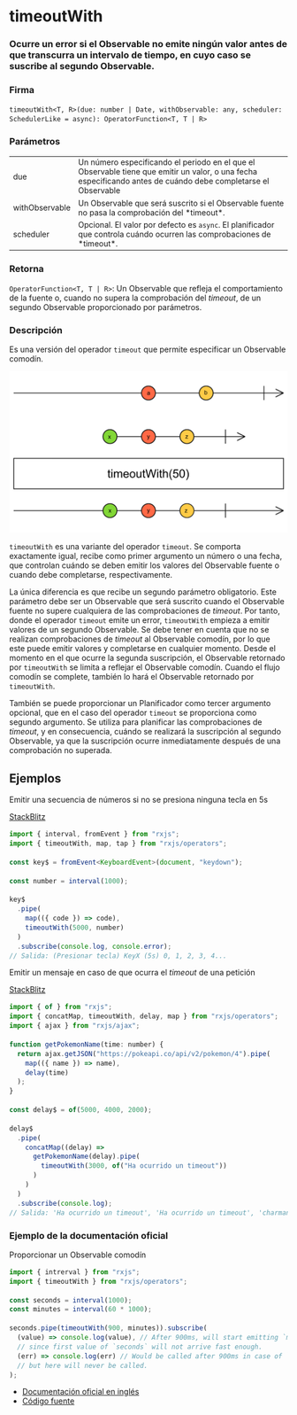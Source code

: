 # timeoutWith

### Ocurre un error si el Observable no emite ningún valor antes de que transcurra un intervalo de tiempo, en cuyo caso se suscribe al segundo Observable.

### Firma

`timeoutWith<T, R>(due: number | Date, withObservable: any, scheduler: SchedulerLike = async): OperatorFunction<T, T | R>`

### Parámetros

<table>
<tr><td>due</td><td>Un número especificando el periodo en el que el Observable tiene que emitir un valor, o una fecha especificando antes de cuándo debe completarse el Observable</td></tr>
<tr><td>withObservable</td><td>Un Observable que será suscrito si el Observable fuente no pasa la comprobación del *timeout*.</td></tr>
<tr><td>scheduler</td><td>Opcional. El valor por defecto es <code>async</code>.
El planificador que controla cuándo ocurren las comprobaciones de *timeout*.</td></tr>
</table>

### Retorna

`OperatorFunction<T, T | R>`: Un Observable que refleja el comportamiento de la fuente o, cuando no supera la comprobación del _timeout_, de un segundo Observable proporcionado por parámetros.

### Descripción

Es una versión del operador `timeout` que permite especificar un Observable comodín.

<img src="assets/images/marble-diagrams/utility/timeoutWith.png" alt="Diagrama de canicas del operador timeoutWith">

`timeoutWith` es una variante del operador `timeout`. Se comporta exactamente igual, recibe como primer argumento un número o una fecha, que controlan cuándo se deben emitir los valores del Observable fuente o cuando debe completarse, respectivamente.

La única diferencia es que recibe un segundo parámetro obligatorio. Este parámetro debe ser un Observable que será suscrito cuando el Observable fuente no supere cualquiera de las comprobaciones de _timeout_. Por tanto, donde el operador `timeout` emite un error, `timeoutWith` empieza a emitir valores de un segundo Observable. Se debe tener en cuenta que no se realizan comprobaciones de _timeout_ al Observable comodín, por lo que este puede emitir valores y completarse en cualquier momento. Desde el momento en el que ocurre la segunda suscripción, el Observable retornado por `timeoutWith` se limita a reflejar el Observable comodín. Cuando el flujo comodín se complete, también lo hará el Observable retornado por `timeoutWith`.

También se puede proporcionar un Planificador como tercer argumento opcional, que en el caso del operador `timeout` se proporciona como segundo argumento. Se utiliza para planificar las comprobaciones de _timeout_, y en consecuencia, cuándo se realizará la suscripción al segundo Observable, ya que la suscripción ocurre inmediatamente después de una comprobación no superada.

## Ejemplos

Emitir una secuencia de números si no se presiona ninguna tecla en 5s

[StackBlitz](https://stackblitz.com/edit/rxjs-tpkuum?file=index.ts)

```typescript
import { interval, fromEvent } from "rxjs";
import { timeoutWith, map, tap } from "rxjs/operators";

const key$ = fromEvent<KeyboardEvent>(document, "keydown");

const number = interval(1000);

key$
  .pipe(
    map(({ code }) => code),
    timeoutWith(5000, number)
  )
  .subscribe(console.log, console.error);
// Salida: (Presionar tecla) KeyX (5s) 0, 1, 2, 3, 4...
```

Emitir un mensaje en caso de que ocurra el _timeout_ de una petición

[StackBlitz](https://stackblitz.com/edit/rxjs-timeoutwith-2?file=index.ts)

```javascript
import { of } from "rxjs";
import { concatMap, timeoutWith, delay, map } from "rxjs/operators";
import { ajax } from "rxjs/ajax";

function getPokemonName(time: number) {
  return ajax.getJSON("https://pokeapi.co/api/v2/pokemon/4").pipe(
    map(({ name }) => name),
    delay(time)
  );
}

const delay$ = of(5000, 4000, 2000);

delay$
  .pipe(
    concatMap((delay) =>
      getPokemonName(delay).pipe(
        timeoutWith(3000, of("Ha ocurrido un timeout"))
      )
    )
  )
  .subscribe(console.log);
// Salida: 'Ha ocurrido un timeout', 'Ha ocurrido un timeout', 'charmander'
```

### Ejemplo de la documentación oficial

Proporcionar un Observable comodín

```javascript
import { intrerval } from "rxjs";
import { timeoutWith } from "rxjs/operators";

const seconds = interval(1000);
const minutes = interval(60 * 1000);

seconds.pipe(timeoutWith(900, minutes)).subscribe(
  (value) => console.log(value), // After 900ms, will start emitting `minutes`,
  // since first value of `seconds` will not arrive fast enough.
  (err) => console.log(err) // Would be called after 900ms in case of `timeout`,
  // but here will never be called.
);
```

- [Documentación oficial en inglés](https://rxjs-dev.firebaseapp.com/api/operators/timeoutWith)
- [Código fuente](https://github.com/ReactiveX/rxjs/blob/master/src/internal/operators/timeoutWith.ts)
